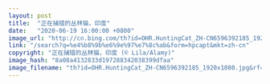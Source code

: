 ```yaml
---
layout: post
title:  "正在捕猎的丛林猫，印度"
date:   "2020-06-19 16:00:00 +0800"
image_url: "http://cn.bing.com/th?id=OHR.HuntingCat_ZH-CN6596392185_1920x1080.jpg&rf=LaDigue_1920x1080.jpg&pid=hp"
link: "/search?q=%e4%b8%9b%e6%9e%97%e7%8c%ab&form=hpcapt&mkt=zh-cn"
copyright: "正在捕猎的丛林猫，印度 (© Lila/Alamy)"
image_hash: "8a08a4132833d197288342038399dfaa"
image_filename: "th?id=OHR.HuntingCat_ZH-CN6596392185_1920x1080.jpg&rf=LaDigue_1920x1080.jpg&pid=hp"
---
```

